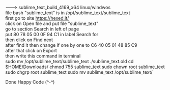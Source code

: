 
---> sublime_text_build_4169_x64 linux/windwos  
file bash "sublime_text" is in /opt/sublime_text/sublime_text  
first go to site https://hexed.it/  
click on Open file and put file "sublime_text"  
go to section Search in left of page  
put 80 78 05 00 0F 94 C1 in label Search for  
then click on Find next  
after find it then change if one by one to C6 40 05 01 48 85 C9  
after that click on Export  
then write this command in terminal  
sudo mv /opt/sublime_text/sublime_text ./sublime_text.old cd $HOME/Downloads/ chmod 755 sublime_text sudo chown root sublime_text sudo chgrp root sublime_text sudo mv sublime_text /opt/sublime_text/  

Done Happy Code (^-^)
